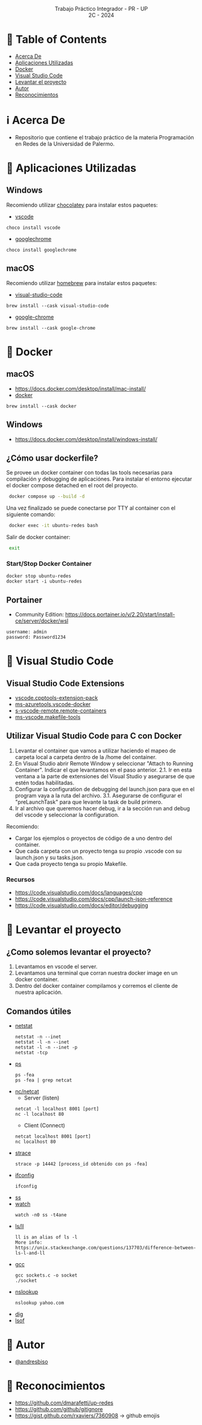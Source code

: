 <p align="center">
    Trabajo Práctico Integrador - PR - UP
    <br>
    2C - 2024
    <br>
</p>

# :pencil: Table of Contents

- [Acerca De](#about)
- [Aplicaciones Utilizadas](#applications)
- [Docker](#docker)
- [Visual Studio Code](#vscode)
- [Levantar el proyecto ](#run_project)
- [Autor](#author)
- [Reconocimientos](#acknowledgement)

# :information_source: Acerca De <a name = "about"></a>

- Repositorio que contiene el trabajo práctico de la materia Programación en Redes de la Universidad de Palermo.

# :hammer: Aplicaciones Utilizadas <a name = "applications"></a>

## Windows

Recomiendo utilizar [chocolatey](https://chocolatey.org/install) para instalar estos paquetes:

- [vscode](https://community.chocolatey.org/packages/vscode)

```
choco install vscode
```

- [googlechrome](https://community.chocolatey.org/packages/googlechrome)

```
choco install googlechrome
```

## macOS

Recomiendo utilizar [homebrew](https://brew.sh/) para instalar estos paquetes:

- [visual-studio-code](https://formulae.brew.sh/cask/visual-studio-code#default)

```
brew install --cask visual-studio-code
```

- [google-chrome](https://formulae.brew.sh/cask/google-chrome#default)

```
brew install --cask google-chrome
```

# :hammer: Docker <a name = "docker"></a>

## macOS

- https://docs.docker.com/desktop/install/mac-install/
- [docker](https://formulae.brew.sh/cask/docker#default)

```
brew install --cask docker
```

## Windows

- https://docs.docker.com/desktop/install/windows-install/

## ¿Cómo usar dockerfile?

Se provee un docker container con todas las tools necesarias para compilación y debugging de aplicaciónes. Para instalar el entorno ejecutar el docker compose detached en el root del proyecto.

```bash
 docker compose up --build -d
```

Una vez finalizado se puede conectarse por TTY al container con el siguiente comando:

```bash
 docker exec -it ubuntu-redes bash
```

Salir de docker container:

```bash
 exit
```

### Start/Stop Docker Container

```
docker stop ubuntu-redes
docker start -i ubuntu-redes
```

## Portainer

- Community Edition: https://docs.portainer.io/v/2.20/start/install-ce/server/docker/wsl

```
username: admin
password: Password1234
```

# :hammer: Visual Studio Code <a name = "vscode"></a>

## Visual Studio Code Extensions

- [vscode.cpptools-extension-pack](https://marketplace.visualstudio.com/items?itemName=ms-vscode.cpptools-extension-pack)
- [ms-azuretools.vscode-docker](https://marketplace.visualstudio.com/items?itemName=ms-azuretools.vscode-docker)
- [s-vscode-remote.remote-containers](https://marketplace.visualstudio.com/items?itemName=ms-vscode-remote.remote-containers)
- [ms-vscode.makefile-tools](https://marketplace.visualstudio.com/items?itemName=ms-vscode.makefile-tools)

## Utilizar Visual Studio Code para C con Docker

1. Levantar el container que vamos a utilizar haciendo el mapeo de carpeta local a carpeta dentro de la /home del container.
2. En Visual Studio abrir Remote Window y seleccionar "Attach to Running Container". Indicar el que levantamos en el paso anterior.
   2.1. Ir en esta ventana a la parte de extensiones del Visual Studio y asegurarse de que estén todas habilitadas.
3. Configurar la configuration de debugging del launch.json para que en el program vaya a la ruta del archivo.
   3.1. Asegurarse de configurar el "preLaunchTask" para que levante la task de build primero.
4. Ir al archivo que queremos hacer debug, ir a la sección run and debug del vscode y seleccionar la configuration.

Recomiendo:

- Cargar los ejemplos o proyectos de código de a uno dentro del container.
- Que cada carpeta con un proyecto tenga su propio .vscode con su launch.json y su tasks.json.
- Que cada proyecto tenga su propio Makefile.

### Recursos

- https://code.visualstudio.com/docs/languages/cpp
- https://code.visualstudio.com/docs/cpp/launch-json-reference
- https://code.visualstudio.com/docs/editor/debugging

# :hammer: Levantar el proyecto <a name = "run_project"></a>

## ¿Como solemos levantar el proyecto?

1. Levantamos en vscode el server.
2. Levantamos una terminal que corran nuestra docker image en un docker container.
3. Dentro del docker container compilamos y corremos el cliente de nuestra aplicación.

## Comandos útiles

- [netstat](https://linux.die.net/man/8/netstat)
  ```
  netstat -n --inet
  netstat -l -n --inet
  netstat -l -n --inet -p
  netstat -tcp
  ```
- [ps](https://linux.die.net/man/1/ps)
  ```
  ps -fea
  ps -fea | grep netcat
  ```
- [nc/netcat](https://linux.die.net/man/1/nc)
  - Server (listen)
  ```
  netcat -l localhost 8001 [port]
  nc -l localhost 80
  ```
  - Client (Connect)
  ```
  netcat localhost 8001 [port]
  nc localhost 80
  ```
- [strace](https://linux.die.net/man/1/nc)
  ```
  strace -p 14442 [process_id obtenido con ps -fea]
  ```
- [ifconfig](https://linux.die.net/man/8/ifconfig)
  ```
  ifconfig
  ```
- [ss](https://linux.die.net/man/8/ss)
- [watch](https://linux.die.net/man/1/watch)
  ```
  watch -n0 ss -t4ane
  ```
- [ls/ll](https://linux.die.net/man/1/ls)
  ```
  ll is an alias of ls -l
  More info:
  https://unix.stackexchange.com/questions/137703/difference-between-ls-l-and-ll
  ```
- [gcc](https://linux.die.net/man/1/gcc)
  ```
  gcc sockets.c -o socket
  ./socket
  ```
- [nslookup](https://linux.die.net/man/1/nslookup)
  ```
  nslookup yahoo.com
  ```
- [dig](https://linux.die.net/man/1/dig)
- [lsof](https://linux.die.net/man/8/lsof)

# :speech_balloon: Autor <a name = "author"></a>

- [@andresbiso](https://github.com/andresbiso)

# :tada: Reconocimientos <a name = "acknowledgement"></a>

- https://github.com/dmarafetti/up-redes
- https://github.com/github/gitignore
- https://gist.github.com/rxaviers/7360908 -> github emojis
